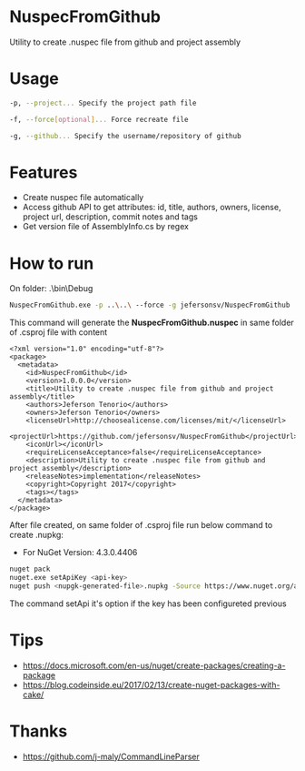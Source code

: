 # NuspecFromGithub
Utility to create .nuspec file from github and project assembly

# Usage
```bash
-p, --project... Specify the project path file

-f, --force[optional]... Force recreate file

-g, --github... Specify the username/repository of github
```

# Features

* Create nuspec file automatically
* Access github API to get attributes: id,  title, authors, owners, license, project url, description, commit notes and tags
* Get version file of AssemblyInfo.cs by regex

# How to run
On folder: .\bin\Debug

```bash
NuspecFromGithub.exe -p ..\..\ --force -g jefersonsv/NuspecFromGithub
```

This command will generate the **NuspecFromGithub.nuspec** in same folder of .csproj file with content
```
<?xml version="1.0" encoding="utf-8"?>
<package>
  <metadata>
    <id>NuspecFromGithub</id>
    <version>1.0.0.0</version>
    <title>Utility to create .nuspec file from github and project assembly</title>
    <authors>Jeferson Tenorio</authors>
    <owners>Jeferson Tenorio</owners>
    <licenseUrl>http://choosealicense.com/licenses/mit/</licenseUrl>
    <projectUrl>https://github.com/jefersonsv/NuspecFromGithub</projectUrl>
    <iconUrl></iconUrl>
    <requireLicenseAcceptance>false</requireLicenseAcceptance>
    <description>Utility to create .nuspec file from github and project assembly</description>
    <releaseNotes>implementation</releaseNotes>
    <copyright>Copyright 2017</copyright>
    <tags></tags>
  </metadata>
</package>
```

After file created, on same folder of .csproj file run below command to create .nupkg:
* For NuGet Version: 4.3.0.4406

```bash
nuget pack
nuget.exe setApiKey <api-key>
nuget push <nupgk-generated-file>.nupkg -Source https://www.nuget.org/api/v2/package
```

The command setApi it's option if the key has been configureted previous

# Tips
* https://docs.microsoft.com/en-us/nuget/create-packages/creating-a-package
* https://blog.codeinside.eu/2017/02/13/create-nuget-packages-with-cake/

# Thanks

* https://github.com/j-maly/CommandLineParser
